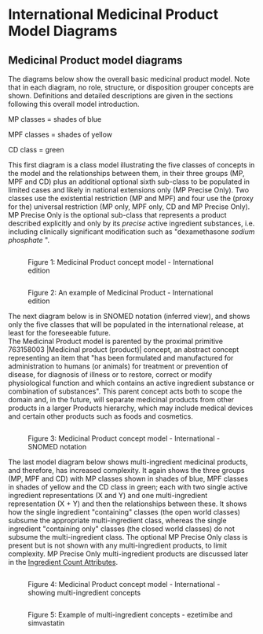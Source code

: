 # International Medicinal Product Model Diagrams

## **Medicinal Product model diagrams**

The diagrams below show the overall basic medicinal product model. Note that in each diagram, no role, structure, or disposition grouper concepts are shown. Definitions and detailed descriptions are given in the sections following this overall model introduction.

MP classes = shades of blue

MPF classes = shades of yellow

CD class = green

This first diagram is a class model illustrating the five classes of concepts in the model and the relationships between them, in their three groups (MP, MPF and CD) plus an additional optional sixth sub-class to be populated in limited cases and likely in national extensions only (MP Precise Only). Two classes use the existential restriction (MP and MPF) and four use the (proxy for the) universal restriction (MP only, MPF only, CD and MP Precise Only). MP Precise Only is the optional sub-class that represents a product described explicitly and only by its _precise_ active ingredient substances, i.e. including clinically significant modification such as "dexamethasone _sodium phosphate_ ".

<figure><img src="../../../../../authoring/pharmaceutical-and-biologic-product/images/304775767.png" alt=""><figcaption><p>Figure 1: Medicinal Product concept model - International edition</p></figcaption></figure>

<figure><img src="../../../../../authoring/pharmaceutical-and-biologic-product/images/304775774.png" alt=""><figcaption><p>Figure 2: An example of Medicinal Product - International edition</p></figcaption></figure>

The next diagram below is in SNOMED notation (inferred view), and shows only the five classes that will be populated in the international release, at least for the foreseeable future.\
The Medicinal Product model is parented by the proximal primitive 763158003 |Medicinal product (product)| concept, an abstract concept representing an item that "has been formulated and manufactured for administration to humans (or animals) for treatment or prevention of disease, for diagnosis of illness or to restore, correct or modify physiological function and which contains an active ingredient substance or combination of substances". This parent concept acts both to scope the domain and, in the future, will separate medicinal products from other products in a larger Products hierarchy, which may include medical devices and certain other products such as foods and cosmetics.

<figure><img src="../../../../../authoring/pharmaceutical-and-biologic-product/images/304775772.png" alt=""><figcaption><p>Figure 3: Medicinal Product concept model - International - SNOMED notation</p></figcaption></figure>

The last model diagram below shows multi-ingredient medicinal products, and therefore, has increased complexity. It again shows the three groups (MP, MPF and CD) with MP classes shown in shades of blue, MPF classes in shades of yellow and the CD class in green; each with two single active ingredient representations (X and Y) and one multi-ingredient representation (X + Y) and then the relationships between these. It shows how the single ingredient "containing" classes (the open world classes) subsume the appropriate multi-ingredient class, whereas the single ingredient "containing only" classes (the closed world classes) do not subsume the multi-ingredient class. The optional MP Precise Only class is present but is not shown with any multi-ingredient products, to limit complexity. MP Precise Only multi-ingredient products are discussed later in the [Ingredient Count Attributes](../../../../../authoring/pharmaceutical-and-biologic-product/Ingredient-Count-Attributes_303923269.html).

<figure><img src="../../../../../authoring/pharmaceutical-and-biologic-product/images/304775776.png" alt=""><figcaption><p>Figure 4: Medicinal Product concept model - International - showing multi-ingredient concepts</p></figcaption></figure>

<figure><img src="../../../../../authoring/pharmaceutical-and-biologic-product/images/304775765.png" alt=""><figcaption><p>Figure 5: Example of multi-ingredient concepts - ezetimibe and simvastatin</p></figcaption></figure>
